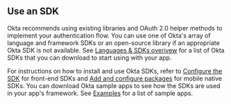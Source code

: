 ## Use an SDK

Okta recommends using existing libraries and OAuth 2.0 helper methods to implement your authentication flow. You can use one of Okta's array of language and framework SDKs or an open-source library if an appropriate Okta SDK is not available. See [Languages & SDKs overivew](/code/) for a list of Okta SDKs that you can download to start using with your app.

For instructions on how to install and use Okta SDKs, refer to [Configure the SDK](/docs/guides/sign-into-spa/-/configure-the-sdk) for front-end SDKs and [Add and configure packages](/docs/guides/sign-into-mobile-app/-/configure-packages/) for mobile native SDKs. You can download Okta sample apps to see how the SDKs are used in your app's framework. See [Examples](#examples) for a list of sample apps.
